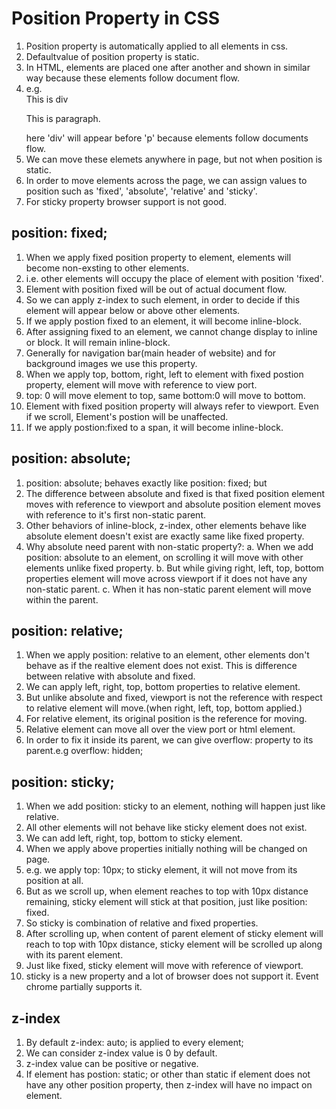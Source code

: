 # Position Property in CSS

1. Position property is automatically applied to all elements in css.
2. Defaultvalue of position property is static.
3. In HTML, elements are placed one after another and shown in similar way because these elements follow document flow.
4. e.g. <div>This is div</div><p>This is paragraph.</p>
   here 'div' will appear before 'p' because elements follow documents flow.
5. We can move these elemets anywhere in page, but not when position is static.
6. In order to move elements across the page, we can assign values to position such as 'fixed', 'absolute', 'relative' and 'sticky'.
7. For sticky property browser support is not good.

## position: fixed;

1. When we apply fixed position property to element, elements will become non-exsting to other elements.
2. i.e. other elements will occupy the place of element with position 'fixed'.
3. Element with position fixed will be out of actual document flow.
4. So we can apply z-index to such element, in order to decide if this element will appear below or above other elements.
5. If we apply postion fixed to an element, it will become inline-block.
6. After assigning fixed to an element, we cannot change display to inline or block. It will remain inline-block.
7. Generally for navigation bar(main header of website) and for background images we use this property.
8. When we apply top, bottom, right, left to element with fixed postion property, element will move with reference to view port.
9. top: 0 will move element to top, same bottom:0 will move to bottom.
10. Element with fixed position property will always refer to viewport. Even if we scroll, Element's postion will be unaffected.
11. If we apply postion:fixed to a span, it will become inline-block.

## position: absolute;

1. position: absolute; behaves exactly like position: fixed; but
2. The difference between absolute and fixed is that fixed position element moves with reference to viewport and absolute position element moves with reference to it's first non-static parent.
3. Other behaviors of inline-block, z-index, other elements behave like absolute element doesn't exist are exactly same like fixed property.
4. Why absolute need parent with non-static property?:
   a. When we add position: absolute to an element, on scrolling it will move with other elements unlike fixed property.
   b. But while giving right, left, top, bottom properties element will move across viewport if it does not have any non-static parent.
   c. When it has non-static parent element will move within the parent.

## position: relative;

1. When we apply position: relative to an element, other elements don't behave as if the realtive element does not exist. This is difference between relative with absolute and fixed.
2. We can apply left, right, top, bottom properties to relative element.
3. But unlike absolute and fixed, viewport is not the reference with respect to relative element will move.(when right, left, top, bottom applied.)
4. For relative element, its original position is the reference for moving.
5. Relative element can move all over the view port or html element.
6. In order to fix it inside its parent, we can give overflow: property to its parent.e.g overflow: hidden;

## position: sticky;

1. When we add position: sticky to an element, nothing will happen just like relative.
2. All other elements will not behave like sticky element does not exist.
3. We can add left, right, top, bottom to sticky element.
4. When we apply above properties initially nothing will be changed on page.
5. e.g. we apply top: 10px; to sticky element, it will not move from its position at all.
6. But as we scroll up, when element reaches to top with 10px distance remaining, sticky element will stick at that position, just like position: fixed.
7. So sticky is combination of relative and fixed properties.
8. After scrolling up, when content of parent element of sticky element will reach to top with 10px distance, sticky element will be scrolled up along with its parent element.
9. Just like fixed, sticky element will move with reference of viewport.
10. sticky is a new property and a lot of browser does not support it. Event chrome partially supports it.

## z-index

1. By default z-index: auto; is applied to every element;
2. We can consider z-index value is 0 by default.
3. z-index value can be positive or negative.
4. If element has postion: static; or other than static if element does not have any other position property, then z-index will have no impact on element.
